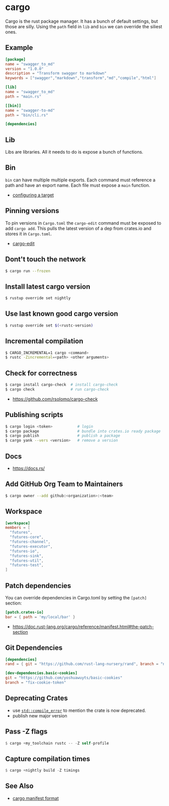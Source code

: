 # cargo
Cargo is the rust package manager. It has a bunch of default settings, but
those are silly. Using the `path` field in `lib` and `bin` we can override the
siliest ones.

## Example
```toml
[package]
name = "swagger_to_md"
version = "1.0.0"
description = "Transform swagger to markdown"
keywords = ["swagger","markdown","transform","md","compile","html"]

[lib]
name = "swagger_to_md"
path = "main.rs"

[[bin]]
name = "swagger-to-md"
path = "bin/cli.rs"

[dependencies]
```

## Lib
Libs are libraries. All it needs to do is expose a bunch of functions.

## Bin
`bin` can have multiple multiple exports. Each command must reference a path
and have an export name. Each file must expose a `main` function.
- [configuring a target](http://doc.crates.io/manifest.html#configuring-a-target)

## Pinning versions
To pin versions in `Cargo.toml` the `cargo-edit` command must be exposed to add
`cargo add`. This pulls the latest version of a dep from crates.io and stores
it in `Cargo.toml`.
- [cargo-edit](https://github.com/killercup/cargo-edit)

## Dont't touch the network
```sh
$ cargo run --frozen
```

## Install latest cargo version
```sh
$ rustup override set nightly
```

## Use last known good cargo version
```sh
$ rustup override set $(<rustc-version)
```

## Incremental compilation
```sh
$ CARGO_INCREMENTAL=1 cargo <command>
$ rustc -Zincremental=<path> <other arguments>
```

## Check for correctness
```sh
$ cargo install cargo-check  # install cargo-check
$ cargo check                # run cargo-check
```
- https://github.com/rsolomo/cargo-check

## Publishing scripts
```sh
$ cargo login <token>           # login
$ cargo package                 # bundle into crates.io ready package
$ cargo publish                 # publish a package
$ cargo yank --vers <version>   # remove a version
```

## Docs
- https://docs.rs/

## Add GitHub Org Team to Maintainers
```sh
$ cargo owner --add github:<organization>:<team>
```

## Workspace
```toml
[workspace]
members = [
  "futures",
  "futures-core",
  "futures-channel",
  "futures-executor",
  "futures-io",
  "futures-sink",
  "futures-util",
  "futures-test",
]
```

## Patch dependencies
You can override dependencies in Cargo.toml by setting the `[patch]` section:
```toml
[patch.crates-io]
bar = { path = 'my/local/bar' }
```
- https://doc.rust-lang.org/cargo/reference/manifest.html#the-patch-section


## Git Dependencies
```toml
[dependencies]
rand = { git = "https://github.com/rust-lang-nursery/rand", branch = "next" }

[dev-dependencies.basic-cookies]
git = "https://github.com/yoshuawuyts/basic-cookies"
branch = "fix-cookie-token"
```

## Deprecating Crates
- use [`std::compile_error`](https://doc.rust-lang.org/std/macro.compile_error.html)
  to mention the crate is now deprecated.
- publish new major version

## Pass -Z flags
```rust
$ cargo +my_toolchain rustc -- -Z self-profile
```

## Capture compilation times
```rust
$ cargo +nightly build -Z timings
```

## See Also
- [cargo manifest format](http://doc.crates.io/manifest.html)
